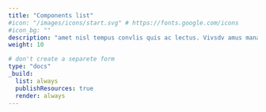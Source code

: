 ```yaml
---
title: "Components list"
#icon: "/images/icons/start.svg" # https://fonts.google.com/icons
#icon_bg: ""
description: "amet nisl tempus convlis quis ac lectus. Vivsdv amus mana justo, lacinia eget"
weight: 10

# don't create a separete form
type: "docs"
_build:
  list: always
  publishResources: true
  render: always
---
```


